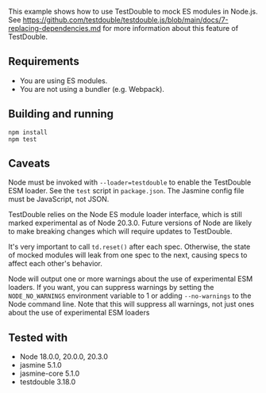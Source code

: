 This example shows how to use TestDouble to mock ES modules in Node.js.
See https://github.com/testdouble/testdouble.js/blob/main/docs/7-replacing-dependencies.md
for more information about this feature of TestDouble.

## Requirements
* You are using ES modules.
* You are not using a bundler (e.g. Webpack).

## Building and running

```shell
npm install
npm test
```

## Caveats

Node must be invoked with `--loader=testdouble` to enable the TestDouble ESM
loader. See the `test` script in `package.json`. The Jasmine config file must be 
JavaScript, not JSON.

TestDouble relies on the Node ES module loader interface, which is still marked
experimental as of Node 20.3.0. Future versions of Node are likely to make
breaking changes which will require updates to TestDouble.

It's very important to call `td.reset()` after each spec. Otherwise, the state
of mocked modules will leak from one spec to the next, causing specs to affect
each other's behavior.

Node will output one or more warnings about the use of experimental ESM loaders.
If you want, you can suppress warnings by setting the `NODE_NO_WARNINGS`
environment variable to 1 or adding `--no-warnings` to the Node command line.
Note that this will suppress all warnings, not just ones about the use of 
experimental ESM loaders

## Tested with

* Node 18.0.0, 20.0.0, 20.3.0
* jasmine 5.1.0
* jasmine-core 5.1.0
* testdouble 3.18.0

